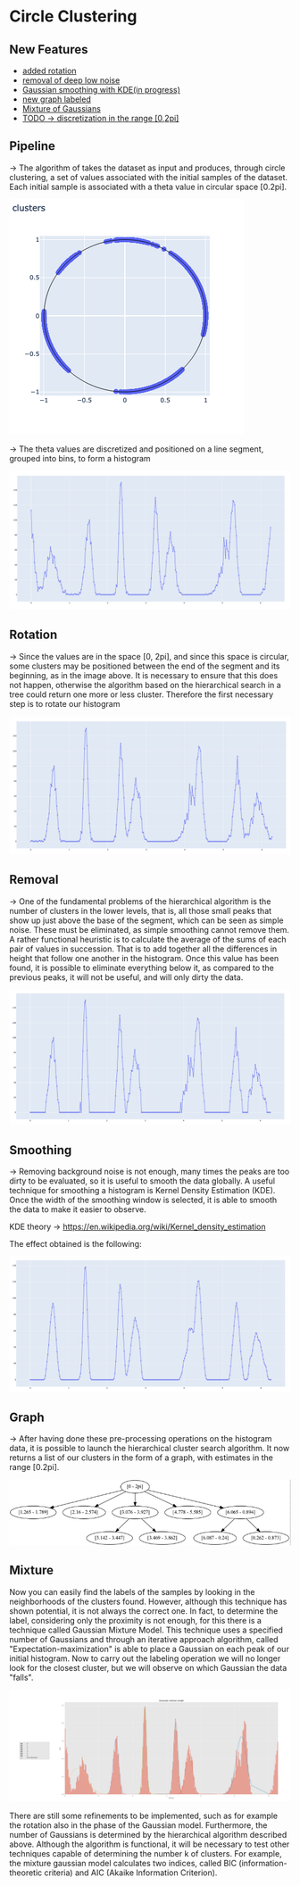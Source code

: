 # Circle Clustering

## New Features
- [added rotation](#rotation)
- [removal of deep low noise](#removal)
- [Gaussian smoothing with KDE(in progress)](#smoothing)
- [new graph labeled](#graph)
- [Mixture of Gaussians](#mixture)
- [TODO -> discretization in the range [0,2pi]](#discretization)

## Pipeline
&rarr; The algorithm of takes the dataset as input and produces, through circle clustering, a set of values associated with the initial samples of the dataset.
Each initial sample is associated with a theta value in circular space [0.2pi].

![](img_readme/init_circle.png)

&rarr; The theta values are discretized and positioned on a line segment, grouped into bins, to form a histogram

![](img_readme/init_histogram.png)

## Rotation
&rarr; Since the values are in the space [0, 2pi], and since this space is circular, some clusters may be positioned between the end of the segment and its beginning, as in the image above. It is necessary to ensure that this does not happen, otherwise the algorithm based on the hierarchical search in a tree could return one more or less cluster.
Therefore the first necessary step is to rotate our histogram

![](img_readme/rotated_hist.png)

## Removal
&rarr; One of the fundamental problems of the hierarchical algorithm is the number of clusters in the lower levels, that is, all those small peaks that show up just above the base of the segment, which can be seen as simple noise. These must be eliminated, as simple smoothing cannot remove them. A rather functional heuristic is to calculate the average of the sums of each pair of values in succession. That is to add together all the differences in height that follow one another in the histogram. Once this value has been found, it is possible to eliminate everything below it, as compared to the previous peaks, it will not be useful, and will only dirty the data.

![](img_readme/removal_low_noise_histogram.png)

## Smoothing
&rarr; Removing background noise is not enough, many times the peaks are too dirty to be evaluated, so it is useful to smooth the data globally. A useful technique for smoothing a histogram is Kernel Density Estimation (KDE). Once the width of the smoothing window is selected, it is able to smooth the data to make it easier to observe.

KDE theory -> https://en.wikipedia.org/wiki/Kernel_density_estimation

The effect obtained is the following:

![](img_readme/smoothing.png)

## Graph
&rarr; After having done these pre-processing operations on the histogram data, it is possible to launch the hierarchical cluster search algorithm. It now returns a list of our clusters in the form of a graph, with estimates in the range [0.2pi].

![](img_readme/graph.png)

## Mixture
Now you can easily find the labels of the samples by looking in the neighborhoods of the clusters found.
However, although this technique has shown potential, it is not always the correct one. In fact, to determine the label, considering only the proximity is not enough, for this there is a technique called Gaussian Mixture Model. This technique uses a specified number of Gaussians and through an iterative approach algorithm, called "Expectation-maximization" is able to place a Gaussian on each peak of our initial histogram. Now to carry out the labeling operation we will no longer look for the closest cluster, but we will observe on which Gaussian the data "falls".

![](img_readme/mixture.png)

There are still some refinements to be implemented, such as for example the rotation also in the phase of the Gaussian model. Furthermore, the number of Gaussians is determined by the hierarchical algorithm described above. Although the algorithm is functional, it will be necessary to test other techniques capable of determining the number k of clusters. For example, the mixture gaussian model calculates two indices, called BIC (information-theoretic criteria) and AIC (Akaike Information Criterion).
